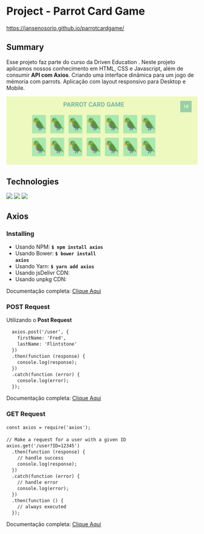 # Project - Parrot Card Game

https://jansenosorio.github.io/parrotcardgame/

## Summary 

Esse projeto faz parte do curso da Driven Education . Neste projeto aplicamos nossos conhecimento em HTML, CSS e Javascript, além de consumir <strong>API com Axios</strong>. Criando uma interface dinâmica para um jogo de mémoria com parrots. Aplicação com layout responsivo para Desktop e Mobile.

<p align="center">
  <img src="img/parrotcardgameimagem.png"/>
</p>

## Technologies

<img src="https://camo.githubusercontent.com/c8d13e1c596a6726b1da8475a9299fac133f95ef009083b48be01f975a44987e/68747470733a2f2f696d672e736869656c64732e696f2f62616467652f2d48544d4c2d3035313232413f7374796c653d666c6174266c6f676f3d48544d4c35" />
<img src= "https://camo.githubusercontent.com/d738d76484d50c8345c2d01e39364b707285bc7936140858e7909dfe6424efb2/68747470733a2f2f696d672e736869656c64732e696f2f62616467652f2d4353532d3035313232413f7374796c653d666c6174266c6f676f3d43535333266c6f676f436f6c6f723d313537324236" />
<img src="https://camo.githubusercontent.com/6e8ce928be6e5866e27140eb0bb25479b52137d75ee0196e7b67c91038a9abc3/68747470733a2f2f696d672e736869656c64732e696f2f62616467652f2d4a6176615363726970742d3035313232413f7374796c653d666c6174266c6f676f3d6a617661736372697074" />

## Axios
### Installing

- Usando NPM: <strong><code>$ npm install axios</code></strong>
- Usando Bower: <strong><code>$ bower install axios</code></strong>
- Usando Yarn: <strong><code>$ yarn add axios</code></strong>
- Usando jsDelivr CDN: <strong><code><script src="https://cdn.jsdelivr.net/npm/axios/dist/axios.min.js"></script></code></strong>
- Usando unpkg CDN: <strong><code><script src="https://unpkg.com/axios/dist/axios.min.js"></script></code></strong>

Documentação completa: <a href="https://axios-http.com/docs/intro">Clique Aqui</a>

### POST Request

Utilizando o <strong>Post Request</strong>

```
  axios.post('/user', {
    firstName: 'Fred',
    lastName: 'Flintstone'
  })
  .then(function (response) {
    console.log(response);
  })
  .catch(function (error) {
    console.log(error);
  });
  ```
Documentação completa: <a href="https://axios-http.com/docs/post_example">Clique Aqui</a>

### GET Request
```
const axios = require('axios');

// Make a request for a user with a given ID
axios.get('/user?ID=12345')
  .then(function (response) {
    // handle success
    console.log(response);
  })
  .catch(function (error) {
    // handle error
    console.log(error);
  })
  .then(function () {
    // always executed
  });
```

Documentação completa: <a href="https://axios-http.com/docs/intro">Clique Aqui</a>
